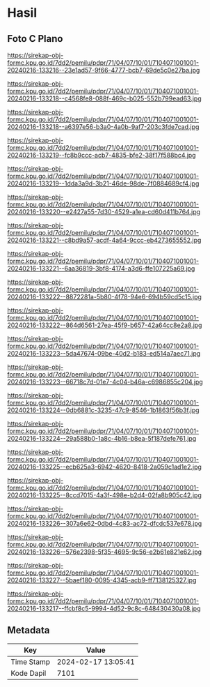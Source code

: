# Hasil

## Foto C Plano

https://sirekap-obj-formc.kpu.go.id/7dd2/pemilu/pdpr/71/04/07/10/01/7104071001001-20240216-133216--23e1ad57-9f66-4777-bcb7-69de5c0e27ba.jpg

https://sirekap-obj-formc.kpu.go.id/7dd2/pemilu/pdpr/71/04/07/10/01/7104071001001-20240216-133218--c4568fe8-088f-469c-b025-552b799ead63.jpg

https://sirekap-obj-formc.kpu.go.id/7dd2/pemilu/pdpr/71/04/07/10/01/7104071001001-20240216-133218--a6397e56-b3a0-4a0b-9af7-203c3fde7cad.jpg

https://sirekap-obj-formc.kpu.go.id/7dd2/pemilu/pdpr/71/04/07/10/01/7104071001001-20240216-133219--fc8b9ccc-acb7-4835-bfe2-38f17f588bc4.jpg

https://sirekap-obj-formc.kpu.go.id/7dd2/pemilu/pdpr/71/04/07/10/01/7104071001001-20240216-133219--1dda3a9d-3b21-46de-98de-7f0884689cf4.jpg

https://sirekap-obj-formc.kpu.go.id/7dd2/pemilu/pdpr/71/04/07/10/01/7104071001001-20240216-133220--e2427a55-7d30-4529-a1ea-cd60d411b764.jpg

https://sirekap-obj-formc.kpu.go.id/7dd2/pemilu/pdpr/71/04/07/10/01/7104071001001-20240216-133221--c8bd9a57-acdf-4a64-9ccc-eb4273655552.jpg

https://sirekap-obj-formc.kpu.go.id/7dd2/pemilu/pdpr/71/04/07/10/01/7104071001001-20240216-133221--6aa36819-3bf8-4174-a3d6-ffe107225a69.jpg

https://sirekap-obj-formc.kpu.go.id/7dd2/pemilu/pdpr/71/04/07/10/01/7104071001001-20240216-133222--8872281a-5b80-4f78-94e6-694b59cd5c15.jpg

https://sirekap-obj-formc.kpu.go.id/7dd2/pemilu/pdpr/71/04/07/10/01/7104071001001-20240216-133222--864d6561-27ea-45f9-b657-42a64cc8e2a8.jpg

https://sirekap-obj-formc.kpu.go.id/7dd2/pemilu/pdpr/71/04/07/10/01/7104071001001-20240216-133223--5da47674-09be-40d2-b183-ed514a7aec71.jpg

https://sirekap-obj-formc.kpu.go.id/7dd2/pemilu/pdpr/71/04/07/10/01/7104071001001-20240216-133223--66718c7d-01e7-4c04-b46a-c6986855c204.jpg

https://sirekap-obj-formc.kpu.go.id/7dd2/pemilu/pdpr/71/04/07/10/01/7104071001001-20240216-133224--0db6881c-3235-47c9-8546-1b1863f56b3f.jpg

https://sirekap-obj-formc.kpu.go.id/7dd2/pemilu/pdpr/71/04/07/10/01/7104071001001-20240216-133224--29a588b0-1a8c-4b16-b8ea-5f187defe761.jpg

https://sirekap-obj-formc.kpu.go.id/7dd2/pemilu/pdpr/71/04/07/10/01/7104071001001-20240216-133225--ecb625a3-6942-4620-8418-2a059c1ad1e2.jpg

https://sirekap-obj-formc.kpu.go.id/7dd2/pemilu/pdpr/71/04/07/10/01/7104071001001-20240216-133225--8ccd7015-4a3f-498e-b2d4-02fa8b905c42.jpg

https://sirekap-obj-formc.kpu.go.id/7dd2/pemilu/pdpr/71/04/07/10/01/7104071001001-20240216-133226--307a6e62-0dbd-4c83-ac72-dfcdc537e678.jpg

https://sirekap-obj-formc.kpu.go.id/7dd2/pemilu/pdpr/71/04/07/10/01/7104071001001-20240216-133226--576e2398-5f35-4695-9c56-e2b61e821e62.jpg

https://sirekap-obj-formc.kpu.go.id/7dd2/pemilu/pdpr/71/04/07/10/01/7104071001001-20240216-133227--5baef180-0095-4345-acb9-ff7138125327.jpg

https://sirekap-obj-formc.kpu.go.id/7dd2/pemilu/pdpr/71/04/07/10/01/7104071001001-20240216-133217--ffcbf8c5-9994-4d52-9c8c-648430430a08.jpg


## Metadata

| Key        | Value               |
| ---------- | ------------------- |
| Time Stamp | 2024-02-17 13:05:41 |
| Kode Dapil | 7101                |



